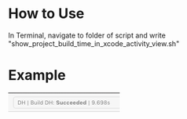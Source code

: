 # How to Use
In Terminal, navigate to folder of script and write "show_project_build_time_in_xcode_activity_view.sh"

# Example
![Example](example.png "Example")
